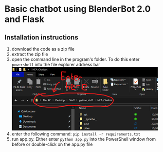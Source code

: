# Basic chatbot using BlenderBot 2.0 and Flask

## Installation instructions

1. download the code as a zip file
2. extract the zip file
3. open the command line in the program's folder. To do this enter `powershell` into the file explorer address bar ![File explorer address bar](./other/powershell_image.png "Enter 'powershell' here")
4. enter the following command: `pip install -r requirements.txt`
5. run app.py. Either enter `python app.py` into the PowerShell window from before or double-click on the app.py file
